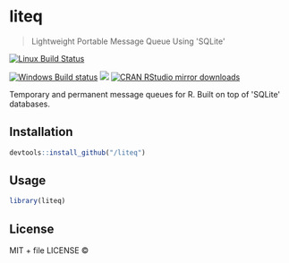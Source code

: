 
# liteq

> Lightweight Portable Message Queue Using 'SQLite'

[![Linux Build Status](https://travis-ci.org//liteq.svg?branch=master)](https://travis-ci.org//liteq)

[![Windows Build status](https://ci.appveyor.com/api/projects/status/github//liteq?svg=true)](https://ci.appveyor.com/project//liteq)
[![](http://www.r-pkg.org/badges/version/liteq)](http://www.r-pkg.org/pkg/liteq)
[![CRAN RStudio mirror downloads](http://cranlogs.r-pkg.org/badges/liteq)](http://www.r-pkg.org/pkg/liteq)


Temporary and permanent message queues for R. Built on top of 'SQLite'
  databases.

## Installation

```r
devtools::install_github("/liteq")
```

## Usage

```r
library(liteq)
```

## License

MIT + file LICENSE © 

